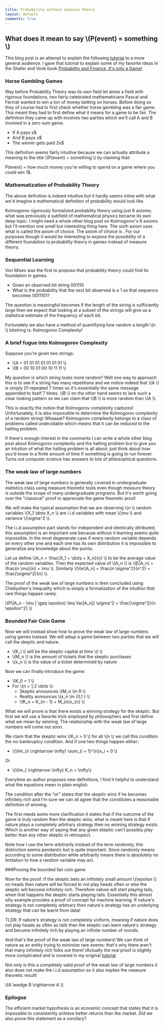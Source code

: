 ```yaml
---
title: Probability without measure theory
layout: default
comments: true
---
```


## What does it mean to say \\(P(event) = something \\)

This blog post is an attempt to explain the following [tutorial](https://www.dropbox.com/s/zwio6k94ix40q1s/ItsOnlyAGame.pdf) to a more general audience. I gave that tutorial to explain some of my favorite ideas in the Shafer and Vovk book [Probability and Finance, It's only a Game!](http://www.amazon.com/Probability-Finance-Its-Only-Game/dp/0471402265/ref=sr_1_1?ie=UTF8&qid=1424136245&sr=8-1&keywords=probability+and+finance)

### Horse Gambling Games

Way before Probability Theory was its own field let alone a field with rigorous foundations, two fairly celebrated mathematicians Pascal and Fermat wanted to win a ton of money betting on horses. Before doing so they of course had to first check whether horse gambling was a fair game. This meant they had to first define what it means for a game to be fair. The definition they came up with involves two parties which we'll call A and B involved in a zero sum game.

* If A pays x$
* And B pays x$
* The winner gets paid 2x$

This definition seems fairly intuitive because we can actually attribute a meaning to the title \\(P(event) = something \\) by claiming that:



P(event) = how much money you're willing to spend on a game where you could win 1$.

### Mathematization of Probability Theory

The above definition is indeed intuitive but it hardly seems inline with what we'd imagine a mathematical definition of probability would look like.


Kolmogorov rigorously formalized probability theory using just 6 axioms; what was previously a subfield of mathematical physics became its own deep topic. I might need a whole other blog post on Kolmogorov's 6 axioms but I'll mention one small but interesting thing here. The sixth axiom uses what is called the axiom of choice. The axiom of choice is . For our purposes though it would be interesting to explore the possibility of a different foundation to probability theory in games instead of measure theory.

### Sequential Learning

Von Mises was the first to propose that probability theory could find its foundation in games.

* Given an observed bit string 001110
* What is the probability that the next bit observed is a 1 so that sequence becomes 0011101?

The question is meaningful becomes if the length of the string is sufficiently large then we expect that looking at a subset of the strings will give us a statistical estimate of the frequency of each bit.

Fortunately we also have a method of quantifying how random a length \\(n \\) bitstring is: Kolmogorov Complexity!

### A brief fugue into Kolmogorov Complexity

Suppose you're given two strings:

* \\(A = 01 01 01 01 01 01 01 \\) 
* \\(B = 00 10 01 00 10 11 11 \\)

My question is which string looks more random? Well one way to approach this is to see if a string has many repetitions and we notice indeed that \\(A \\) is simply 01 repeated 7 times so it's essentially the same message appended to itself 7 times. \\(B \\) on the other hand seems to lack such a clear looking pattern so we can claim that \\(B \\) is more random than \\(A \\). 

This is exactly the notion that Kolmogorov complexity captures! Unfortunately, it is also impossible to determine the Kolmogorov complexity of a random string! Whaaaat? Kolmogorov complexity belongs to a class of problems called undecidable which means that it can be reduced to the halting problem.

 If there's enough interest in the comments I can write a whole other blog post about Kolmogorov complexity and the halting problem but to give you an intuition of what the halting problem is all about: just think about how you'd know in a finite amount of time if something is going to run forever. Turns out computer science has answers to lots of philosophical questions.

### The weak law of large numbers

The weak law of large numbers is generally covered in undergraduate statistics class using measure theoretic tools even though measure theory is outside the scope of many undergraduate programs. But it's worth going over the "classical" proof to appreciate the game theoretic proof.

We will make the typical assumption that we are observing \\(n \\) random variables \\(X\_1 \dots X\_n \\) are i.i.d variables with mean \\(\mu \\) and variance \\(\sigma^2 \\). 

The i.i.d assumption part stands for independent and identically ditributed, this assumption is an important one because without it learning seems quite impossible. In the most degenerate case if every random variable depends on every other one and each one has its own distribution it is impossible to generalize any knowledge about the points. 

Let us define \\(A\_n = \frac{X_1 + \dots + X_n}{n} \\) to be the average value of the random variables. Then the expected value of \\(A\_n \\) is \\(E[A\_n] = \frac{n \mu}{n} = \mu \\). Similarly \\(Var[A\_n] = \frac{n \sigma^2}{n^2} = \frac{\sigma^2}{n}   \\).

The proof of the weak law of large numbers is then concluded using Chebyshev's inequality which is simply a formalization of the intuition that rare things happen rarely.

\\(P(\|A\_n - \mu \| \geq \epsilon) \leq Var[A\_n]/ \sigma^2 = \frac{\sigma^2}{n \epsilon^2}  \\)


### Bounded Fair Coin Game

Now we will instead show how to prove the weak law of large numbers using games instead. We will setup a game between two parties that we will call the skeptic and nature.

* \\(K\_i \\) will be the skeptic capital at time \\(i \\)
* \\(M\_n \\) is the amount of tickets that the skeptic purchases
* \\(x\_n \\) is the value of a ticket determined by nature

Now we can finally introduce the game:

* \\(K\_0 = 1 \\)
* For \\(n = 1,2 \dots \\):
	* Skeptic announces \\(M\_n \in R \\)
	* Reality announces \\(x\_n \in \{0,1 \} \\)
	* \\(K\_n = K\_{n - 1} + M\_{n}x\_{n} \\)

What we will prove is that there exists a winning strategy for the skeptic. But first we will use a favorite trick employed by philosophers and first define what we mean by winning. The relationship with the weak law of large numbers will come out soon.

We claim that the skeptic wins \\(K\_n > 0 \\) for all \\(n \\) we call this condition the no-bankruptcy condition. And if one two things happen either:

* \\(\lim_{n \rightarrow \infty} \sum\_{i = 1}^{n}x\_i = 0 \\)

Or

* \\(\lim_{ \rightarrow \infty} K_n = \infty\\)

Everytime an author proposes new definitions, I find it helpful to understand what the equations mean in plain english. 

The condition after the "or" states that the skeptic wins if he becomes infinitely rich and I'm sure we can all agree that the constitutes a reasonable definition of winning. 

The first needs some more clarification it states that if the outcome of the game is truly random then the skeptic wins, what is meant here is that if nature plays a completely arbitrary strategy then no winning strategy exists. Which is another way of saying that any given skeptic can't possibly play better than any other skeptic in retrospect. 

Note how I use the term arbitrarily instead of the term randomly, this distinction seems pendantic but is quite important. Since randomly means according to some distribution while arbitrarily means there is absolutely no limitation to how a random variable may act. 

###Proving the bounded fair coin game

Now for the proof: If the skeptic bets an infinitely small amount \\(\epsilon \\) on heads then nature will be forced to not play heads often or else the skeptic will become infinitely rich. Therefore nature will start playing tails, when that happens the skeptic starts playing tails. Essentially this almost silly example provides a proof of concept for machine learning: If nature's strategy is not completely arbitrary then nature's strategy has an underlying strategy that can be learnt from data! 

TLDR: If nature's strategy is not completely uniform, meaning if nature does not play heads as often as tails then the skeptic can learn nature's strategy and become infinitely rich by playing an infinite number of rounds.

And that's the proof of the weak law of large numbers! We can think of nature as an entity trying to minimize rare events: that's why there aren't that many infinitely rich folks out there! (Actually the real proof is slightly more complicated and is covered in my original [tutorial](https://www.dropbox.com/s/zwio6k94ix40q1s/ItsOnlyAGame.pdf)

Not only is this a completely valid proof of the weak law of large numbers it also does not make the i.i.d assumption so it also implies the measure theoretic result!

\\(A \wedge B \rightarrow A \\)

### Epilogue

The efficient market hypothesis is an economic concept that states that it is impossible to consistently achieve better returns than the market. Did we also prove this statement as a corollary?
